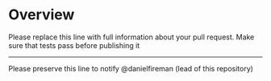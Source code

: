 # Overview

Please replace this line with full information about your pull request. Make sure that tests pass before publishing it

---

Please preserve this line to notify @danielfireman (lead of this repository)
